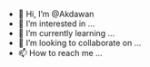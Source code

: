 - 👋 Hi, I’m @Akdawan
- 👀 I’m interested in ...
- 🌱 I’m currently learning ...
- 💞️ I’m looking to collaborate on ...
- 📫 How to reach me ...

<!---
Akdawan/Akdawan is a ✨ special ✨ repository because its `README.md` (this file) appears on your GitHub profile.
You can click the Preview link to take a look at your changes.
--->
